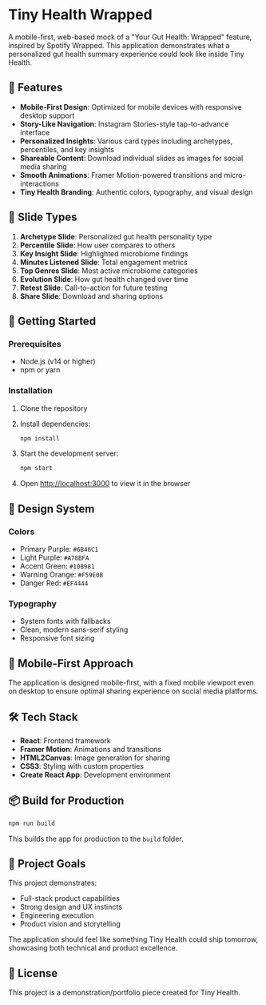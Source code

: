 # Tiny Health Wrapped

A mobile-first, web-based mock of a "Your Gut Health: Wrapped" feature, inspired by Spotify Wrapped. This application demonstrates what a personalized gut health summary experience could look like inside Tiny Health.

## 🎯 Features

- **Mobile-First Design**: Optimized for mobile devices with responsive desktop support
- **Story-Like Navigation**: Instagram Stories-style tap-to-advance interface
- **Personalized Insights**: Various card types including archetypes, percentiles, and key insights
- **Shareable Content**: Download individual slides as images for social media sharing
- **Smooth Animations**: Framer Motion-powered transitions and micro-interactions
- **Tiny Health Branding**: Authentic colors, typography, and visual design

## 🧬 Slide Types

1. **Archetype Slide**: Personalized gut health personality type
2. **Percentile Slide**: How user compares to others
3. **Key Insight Slide**: Highlighted microbiome findings
4. **Minutes Listened Slide**: Total engagement metrics
5. **Top Genres Slide**: Most active microbiome categories
6. **Evolution Slide**: How gut health changed over time
7. **Retest Slide**: Call-to-action for future testing
8. **Share Slide**: Download and sharing options

## 🚀 Getting Started

### Prerequisites

- Node.js (v14 or higher)
- npm or yarn

### Installation

1. Clone the repository
2. Install dependencies:
   ```bash
   npm install
   ```

3. Start the development server:
   ```bash
   npm start
   ```

4. Open [http://localhost:3000](http://localhost:3000) to view it in the browser

## 🎨 Design System

### Colors
- Primary Purple: `#6B46C1`
- Light Purple: `#A78BFA`
- Accent Green: `#10B981`
- Warning Orange: `#F59E0B`
- Danger Red: `#EF4444`

### Typography
- System fonts with fallbacks
- Clean, modern sans-serif styling
- Responsive font sizing

## 📱 Mobile-First Approach

The application is designed mobile-first, with a fixed mobile viewport even on desktop to ensure optimal sharing experience on social media platforms.

## 🛠 Tech Stack

- **React**: Frontend framework
- **Framer Motion**: Animations and transitions
- **HTML2Canvas**: Image generation for sharing
- **CSS3**: Styling with custom properties
- **Create React App**: Development environment

## 📦 Build for Production

```bash
npm run build
```

This builds the app for production to the `build` folder.

## 🎯 Project Goals

This project demonstrates:
- Full-stack product capabilities
- Strong design and UX instincts
- Engineering execution
- Product vision and storytelling

The application should feel like something Tiny Health could ship tomorrow, showcasing both technical and product excellence.

## 📄 License

This project is a demonstration/portfolio piece created for Tiny Health.